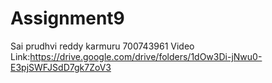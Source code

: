 # Assignment9
Sai prudhvi reddy karmuru
700743961
Video Link:https://drive.google.com/drive/folders/1dOw3Di-jNwu0-E3pjSWFJSdD7gk7ZoV3
